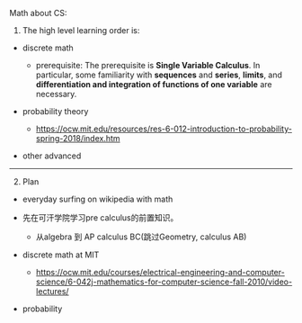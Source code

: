 Math about CS:

1. The high level learning order is:
  - discrete math
    - prerequisite:
    The prerequisite is **Single Variable Calculus**. In particular, some familiarity with **sequences** and **series**, **limits**, and **differentiation and integration of functions of one variable** are necessary.

  - probability theory
    - https://ocw.mit.edu/resources/res-6-012-introduction-to-probability-spring-2018/index.htm

  - other advanced
---

2. Plan

- everyday surfing on wikipedia with math

- 先在可汗学院学习pre calculus的前置知识。
  - 从algebra 到 AP calculus BC(跳过Geometry, calculus AB)

- discrete math at MIT
  - https://ocw.mit.edu/courses/electrical-engineering-and-computer-science/6-042j-mathematics-for-computer-science-fall-2010/video-lectures/

- probability
